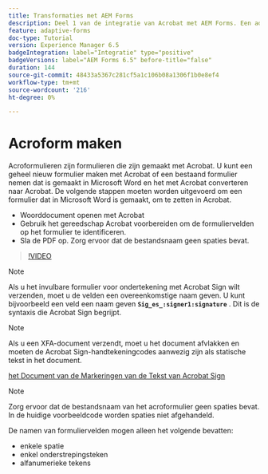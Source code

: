```yaml
---
title: Transformaties met AEM Forms
description: Deel 1 van de integratie van Acrobat met AEM Forms. Een adaptief formulier maken met Acrobat en de gegevens samenvoegen voor een PDF.
feature: adaptive-forms
doc-type: Tutorial
version: Experience Manager 6.5
badgeIntegration: label="Integratie" type="positive"
badgeVersions: label="AEM Forms 6.5" before-title="false"
duration: 144
source-git-commit: 48433a5367c281cf5a1c106b08a1306f1b0e8ef4
workflow-type: tm+mt
source-wordcount: '216'
ht-degree: 0%

---
```



# Acroform maken

Acroformulieren zijn formulieren die zijn gemaakt met Acrobat. U kunt een geheel nieuw formulier maken met Acrobat of een bestaand formulier nemen dat is gemaakt in Microsoft Word en het met Acrobat converteren naar Acrobat. De volgende stappen moeten worden uitgevoerd om een formulier dat in Microsoft Word is gemaakt, om te zetten in Acrobat.

* Woorddocument openen met Acrobat
* Gebruik het gereedschap Acrobat voorbereiden om de formuliervelden op het formulier te identificeren.
* Sla de PDF op. Zorg ervoor dat de bestandsnaam geen spaties bevat.


>[!VIDEO](https://video.tv.adobe.com/v/22575?quality=12&learn=on)

>[!NOTE]
>
>Als u het invulbare formulier voor ondertekening met Acrobat Sign wilt verzenden, moet u de velden een overeenkomstige naam geven. U kunt bijvoorbeeld een veld een naam geven **`Sig_es_:signer1:signature`** . Dit is de syntaxis die Acrobat Sign begrijpt.

>[!NOTE]
>
>Als u een XFA-document verzendt, moet u het document afvlakken en moeten de Acrobat Sign-handtekeningcodes aanwezig zijn als statische tekst in het document.

[ het Document van de Markeringen van de Tekst van Acrobat Sign ](https://helpx.adobe.com/nl/sign/using/text-tag.html)

>[!NOTE]
>
>Zorg ervoor dat de bestandsnaam van het acroformulier geen spaties bevat. In de huidige voorbeeldcode worden spaties niet afgehandeld.
>
>De namen van formuliervelden mogen alleen het volgende bevatten:
>
>* enkele spatie
>* enkel onderstrepingsteken
>* alfanumerieke tekens
